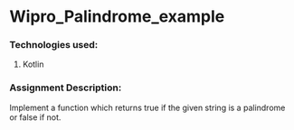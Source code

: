 # Wipro_Palindrome_example

### Technologies used:
1. Kotlin

### Assignment Description:
Implement a function which returns true if the given string is a palindrome or false if not.

